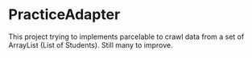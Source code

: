 # PracticeAdapter

This project trying to implements parcelable to crawl data from a set of ArrayList (List of Students).
Still many to improve.
